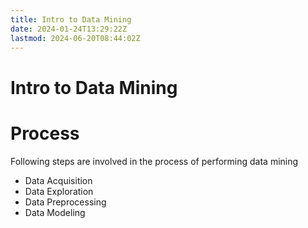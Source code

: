 ```yaml
---
title: Intro to Data Mining
date: 2024-01-24T13:29:22Z
lastmod: 2024-06-20T08:44:02Z
---
```


# Intro to Data Mining

# Process

Following steps are involved in the process of performing data mining

* Data Acquisition
* Data Exploration
* Data Preprocessing
* Data Modeling

‍

